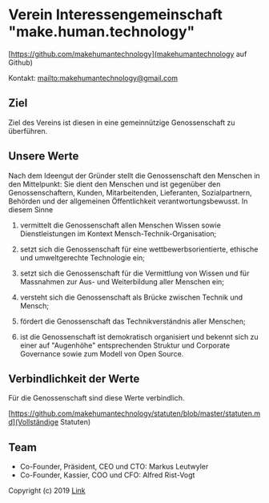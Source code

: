 # Verein Interessengemeinschaft "make.human.technology"

[https://github.com/makehumantechnology](makehumantechnology auf Github)

Kontakt: [mailto:makehumantechnology@gmail.com](makehumantechnology@gmail.com)

## Ziel

Ziel des Vereins ist diesen in eine gemeinnützige Genossenschaft zu überführen.          

## Unsere Werte
                
Nach dem Ideengut der Gründer stellt die Genossenschaft den Menschen in den Mittelpunkt: Sie dient den Menschen und ist gegenüber den Genossenschaftern, Kunden, Mitarbeitenden, Lieferanten, Sozialpartnern, Behörden und der allgemeinen Öffentlichkeit verantwortungsbewusst. In diesem Sinne        
                            
1.  vermittelt die Genossenschaft allen Menschen Wissen sowie Dienstleistungen im Kontext Mensch-Technik-Organisation;       
                            
2.  setzt sich die Genossenschaft für eine wettbewerbsorientierte, ethische und umweltgerechte Technologie ein;    
                            
3.  setzt sich die Genossenschaft für die Vermittlung von Wissen und für Massnahmen zur Aus- und Weiterbildung aller Menschen ein; 

4.  versteht sich die Genossenschaft als Brücke zwischen Technik und Mensch;  

5.  fördert die Genossenschaft das Technikverständnis aller Menschen;     

6.  ist die Genossenschaft ist demokratisch organisiert und bekennt sich zu einer auf "Augenhöhe" entsprechenden Struktur und Corporate Governance sowie zum Modell von Open Source.

## Verbindlichkeit der Werte

Für die Genossenschaft sind diese Werte verbindlich.

[https://github.com/makehumantechnology/statuten/blob/master/statuten.md](Vollständige Statuten)

## Team

* Co-Founder, Präsident, CEO und CTO: Markus Leutwyler
* Co-Founder, Kassier, COO und CFO: Alfred Rist-Vogt

Copyright (c) 2019 [Link](url)
